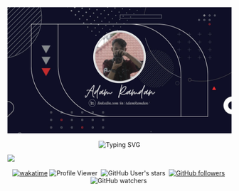<img src="assets/PortfolioImg.jpg">
<p align="center">
  <img src="https://readme-typing-svg.herokuapp.com?font=Kaushan+Script&size=28&pause=1000&color=2C86F7&center=true&vCenter=true&width=500&lines=Hello+everyone+I'm+%22Adam+Ramdan%22+%F0%9F%91%A6;I'm+a+Web+Design+%26+Web+Developer+%F0%9F%92%BB" alt="Typing SVG" />
</p>

 <img src="https://user-images.githubusercontent.com/73097560/115834477-dbab4500-a447-11eb-908a-139a6edaec5c.gif">

<p align="center">
<a href="https://wakatime.com/badge/github/ar-kun/ar-kun"><img src="https://wakatime.com/badge/github/ar-kun/ar-kun.svg" alt="wakatime"></a>
<img src="https://komarev.com/ghpvc/?username=ar-kun&label=Profile%20views&color=blue&style=flat" alt="Profile Viewer"/>&nbsp;
<img alt="GitHub User's stars" src="https://img.shields.io/github/stars/ar-kun?style=social">&nbsp;
<a href="https://github.com/ar-kun/"><img alt="GitHub followers" src="https://img.shields.io/github/followers/ar-kun?style=social"></a>&nbsp;
<img alt="GitHub watchers" src="https://img.shields.io/github/watchers/ar-kun/ar-kun?style=social">&nbsp;
</p>

